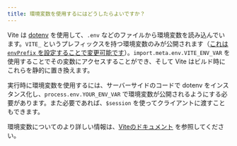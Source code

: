 ```yaml
---
title: 環境変数を使用するにはどうしたらよいですか？
---
```


Vite は [dotenv](https://github.com/motdotla/dotenv) を使用して、`.env` などのファイルから環境変数を読み込んでいます。`VITE_` というプレフィックスを持つ環境変数のみが公開されます（[これは`envPrefix` を設定することで変更可能です](https://ja.vitejs.dev/config/#envprefix)）。`import.meta.env.VITE_ENV_VAR` を使用することでその変数にアクセスすることができ、そして Vite はビルド時にこれらを静的に置き換えます。

実行時に環境変数を使用するには、サーバーサイドのコードで dotenv をインスタンス化し、`process.env.YOUR_ENV_VAR` で環境変数が公開されるようにする必要があります。また必要であれば、`$session` を使ってクライアントに渡すこともできます。

環境変数についてのより詳しい情報は、[Viteのドキュメント](https://ja.vitejs.dev/guide/env-and-mode.html#env-files) を参照してください。
